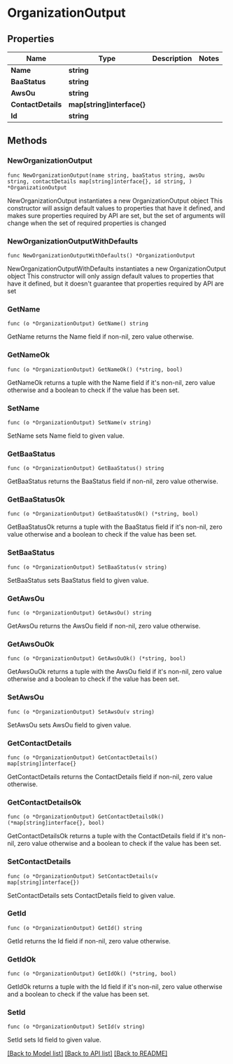 # OrganizationOutput

## Properties

Name | Type | Description | Notes
------------ | ------------- | ------------- | -------------
**Name** | **string** |  | 
**BaaStatus** | **string** |  | 
**AwsOu** | **string** |  | 
**ContactDetails** | **map[string]interface{}** |  | 
**Id** | **string** |  | 

## Methods

### NewOrganizationOutput

`func NewOrganizationOutput(name string, baaStatus string, awsOu string, contactDetails map[string]interface{}, id string, ) *OrganizationOutput`

NewOrganizationOutput instantiates a new OrganizationOutput object
This constructor will assign default values to properties that have it defined,
and makes sure properties required by API are set, but the set of arguments
will change when the set of required properties is changed

### NewOrganizationOutputWithDefaults

`func NewOrganizationOutputWithDefaults() *OrganizationOutput`

NewOrganizationOutputWithDefaults instantiates a new OrganizationOutput object
This constructor will only assign default values to properties that have it defined,
but it doesn't guarantee that properties required by API are set

### GetName

`func (o *OrganizationOutput) GetName() string`

GetName returns the Name field if non-nil, zero value otherwise.

### GetNameOk

`func (o *OrganizationOutput) GetNameOk() (*string, bool)`

GetNameOk returns a tuple with the Name field if it's non-nil, zero value otherwise
and a boolean to check if the value has been set.

### SetName

`func (o *OrganizationOutput) SetName(v string)`

SetName sets Name field to given value.


### GetBaaStatus

`func (o *OrganizationOutput) GetBaaStatus() string`

GetBaaStatus returns the BaaStatus field if non-nil, zero value otherwise.

### GetBaaStatusOk

`func (o *OrganizationOutput) GetBaaStatusOk() (*string, bool)`

GetBaaStatusOk returns a tuple with the BaaStatus field if it's non-nil, zero value otherwise
and a boolean to check if the value has been set.

### SetBaaStatus

`func (o *OrganizationOutput) SetBaaStatus(v string)`

SetBaaStatus sets BaaStatus field to given value.


### GetAwsOu

`func (o *OrganizationOutput) GetAwsOu() string`

GetAwsOu returns the AwsOu field if non-nil, zero value otherwise.

### GetAwsOuOk

`func (o *OrganizationOutput) GetAwsOuOk() (*string, bool)`

GetAwsOuOk returns a tuple with the AwsOu field if it's non-nil, zero value otherwise
and a boolean to check if the value has been set.

### SetAwsOu

`func (o *OrganizationOutput) SetAwsOu(v string)`

SetAwsOu sets AwsOu field to given value.


### GetContactDetails

`func (o *OrganizationOutput) GetContactDetails() map[string]interface{}`

GetContactDetails returns the ContactDetails field if non-nil, zero value otherwise.

### GetContactDetailsOk

`func (o *OrganizationOutput) GetContactDetailsOk() (*map[string]interface{}, bool)`

GetContactDetailsOk returns a tuple with the ContactDetails field if it's non-nil, zero value otherwise
and a boolean to check if the value has been set.

### SetContactDetails

`func (o *OrganizationOutput) SetContactDetails(v map[string]interface{})`

SetContactDetails sets ContactDetails field to given value.


### GetId

`func (o *OrganizationOutput) GetId() string`

GetId returns the Id field if non-nil, zero value otherwise.

### GetIdOk

`func (o *OrganizationOutput) GetIdOk() (*string, bool)`

GetIdOk returns a tuple with the Id field if it's non-nil, zero value otherwise
and a boolean to check if the value has been set.

### SetId

`func (o *OrganizationOutput) SetId(v string)`

SetId sets Id field to given value.



[[Back to Model list]](../README.md#documentation-for-models) [[Back to API list]](../README.md#documentation-for-api-endpoints) [[Back to README]](../README.md)


